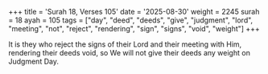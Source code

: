 +++
title = 'Surah 18, Verses 105'
date = '2025-08-30'
weight = 2245
surah = 18
ayah = 105
tags = ["day", "deed", "deeds", "give", "judgment", "lord", "meeting", "not", "reject", "rendering", "sign", "signs", "void", "weight"]
+++

It is they who reject the signs of their Lord and their meeting with Him, rendering their deeds void, so We will not give their deeds any weight on Judgment Day.